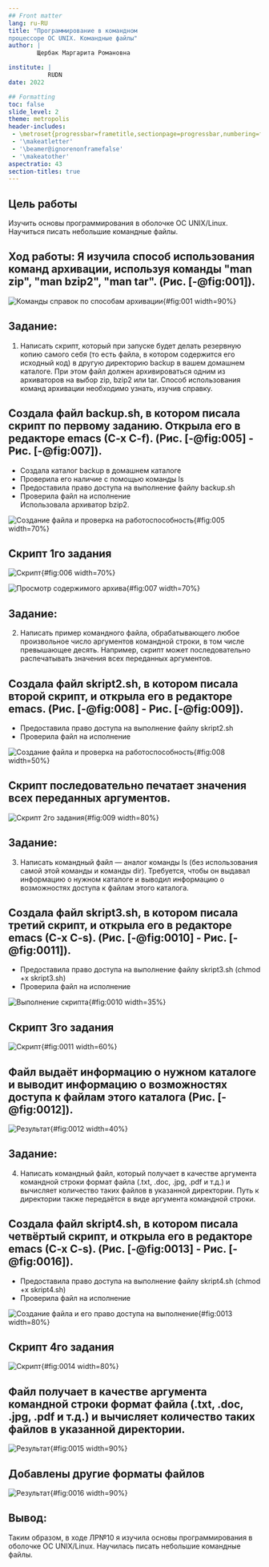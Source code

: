 ```yaml
---
## Front matter
lang: ru-RU
title: "Программирование в командном
процессоре ОС UNIX. Командные файлы"
author: |
        Щербак Маргарита Романовна

institute: |
           RUDN
date: 2022

## Formatting
toc: false
slide_level: 2
theme: metropolis
header-includes: 
 - \metroset{progressbar=frametitle,sectionpage=progressbar,numbering=fraction}
 - '\makeatletter'
 - '\beamer@ignorenonframefalse'
 - '\makeatother'
aspectratio: 43
section-titles: true
---
```


## **Цель работы**
Изучить основы программирования в оболочке ОС UNIX/Linux. Научиться писать
небольшие командные файлы.

## **Ход работы:** Я изучила способ использования команд архивации, используя команды "man zip", "man bzip2", "man tar". (Рис. [-@fig:001]). 

![Команды справок по способам архивации](image/11.png){#fig:001 width=90%}

## Задание: 
1. Написать скрипт, который при запуске будет делать резервную копию самого себя (то
есть файла, в котором содержится его исходный код) в другую директорию backup
в вашем домашнем каталоге. При этом файл должен архивироваться одним из архиваторов на выбор zip, bzip2 или tar. Способ использования команд архивации
необходимо узнать, изучив справку.

## Создала файл backup.sh, в котором писала скрипт по первому заданию. Открыла его в редакторе emacs (C-x C-f). (Рис. [-@fig:005] - Рис. [-@fig:007]).
- Создала каталог backup в домашнем каталоге
- Проверила его наличие с помощью команды ls
- Предоставила право доступа на выполнение файлу backup.sh
- Проверила файл на исполнение  
Использовала архиватор bzip2.

![Создание файла и проверка на работоспособность](image/15.png){#fig:005 width=70%}

## Скрипт 1го задания

![Скрипт](image/16.png){#fig:006 width=70%}

![Просмотр содержимого архива](image/17.png){#fig:007 width=70%}

## Задание:
2. Написать пример командного файла, обрабатывающего любое произвольное число
аргументов командной строки, в том числе превышающее десять. Например, скрипт
может последовательно распечатывать значения всех переданных аргументов.

## Создала файл skript2.sh, в котором писала второй скрипт, и открыла его в редакторе emacs. (Рис. [-@fig:008] - Рис. [-@fig:009]).  
- Предоставила право доступа на выполнение файлу skript2.sh
- Проверила файл на исполнение  

![Создание файла и проверка на работоспособность](image/19.png){#fig:008 width=50%}

## Скрипт последовательно печатает значения всех переданных аргументов.

![Скрипт 2го задания](image/18.png){#fig:009 width=80%}

## Задание: 
3. Написать командный файл — аналог команды ls (без использования самой этой команды и команды dir). Требуется, чтобы он выдавал информацию о нужном каталоге
и выводил информацию о возможностях доступа к файлам этого каталога.

## Создала файл skript3.sh, в котором писала третий скрипт, и открыла его в редакторе emacs (C-x C-s). (Рис. [-@fig:0010] - Рис. [-@fig:0011]).  
- Предоставила право доступа на выполнение файлу skript3.sh (chmod +x skript3.sh)
- Проверила файл на исполнение 

![Выполнение скрипта](image/20.png){#fig:0010 width=35%}

## Скрипт 3го задания

![Скрипт](image/22.png){#fig:0011 width=60%}

## Файл выдаёт информацию о нужном каталоге и выводит информацию о возможностях доступа к файлам этого каталога (Рис. [-@fig:0012]).

![Результат](image/21.png){#fig:0012 width=40%}

## Задание:
4. Написать командный файл, который получает в качестве аргумента командной строки
формат файла (.txt, .doc, .jpg, .pdf и т.д.) и вычисляет количество таких файлов
в указанной директории. Путь к директории также передаётся в виде аргумента командной строки.

## Создала файл skript4.sh, в котором писала четвёртый скрипт, и открыла его в редакторе emacs (C-x C-s). (Рис. [-@fig:0013] - Рис. [-@fig:0016]).  
- Предоставила право доступа на выполнение файлу skript4.sh (chmod +x skript4.sh)
- Проверила файл на исполнение 

![Создание файла и его право доступа на выполнение](image/23.png){#fig:0013 width=80%}

## Скрипт 4го задания

![Скрипт](image/%D0%A1%D0%BD%D0%B8%D0%BC%D0%BE%D0%BA%20%D1%8D%D0%BA%D1%80%D0%B0%D0%BD%D0%B0%20%D0%BE%D1%82%202022-05-18%2012-54-36.png){#fig:0014 width=80%}

## Файл получает в качестве аргумента командной строки формат файла (.txt, .doc, .jpg, .pdf и т.д.) и вычисляет количество таких файлов в указанной директории.

![Результат](image/24.png){#fig:0015 width=90%}

## Добавлены другие форматы файлов

![Результат](image/25.png){#fig:0016 width=90%}

## **Вывод:** 

Таким образом, в ходе ЛР№10 я изучила основы программирования в оболочке ОС UNIX/Linux. Научилась писать
небольшие командные файлы.

